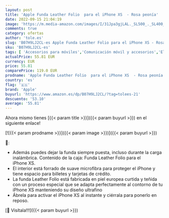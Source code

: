 ```yaml
---
layout: post
title: 'Apple Funda Leather Folio  para el iPhone XS  - Rosa peonía'
date: 2022-09-15 21:04:19
image: 'https://m.media-amazon.com/images/I/31Jpa3gjLAL._SL500_._SL400_.jpg'
comments: true
category: ofertas
author: 'tole.es'
slug: 'B07H9LJ2CL-es Apple Funda Leather Folio para el iPhone XS - Rosa peonía'
sku: 'B07H9LJ2CL-es'
tags: [ 'Accesorios para móviles','Comunicación móvil y accesorios','Electrónica','Fundas y carcasas para teléfonos móviles','apple','iphone','🇪🇸', ]
actualPrice: 55.81 EUR
currency: EUR
price: 55.81
comparePrice: 119.0 EUR
prodname: 'Apple Funda Leather Folio  para el iPhone XS  - Rosa peonía'
country: 'es'
flag: '🇪🇸'
brand: 'Apple'
buyurl: 'https://www.amazon.es/dp/B07H9LJ2CL/?tag=tolees-21'
descuento: '53.10'
average: '55.81'
---
```


Ahora mismo tienes [{{< param title >}}]({{< param buyurl >}}) en el siguiente enlace!

[![{{< param prodname >}}]({{< param image >}})]({{< param buyurl >}})

🔎:

- Además puedes dejar la funda siempre puesta, incluso durante la carga inalámbrica. Contenido de la caja: Funda Leather Folio para el iPhone XS.
- El interior está forrado de suave microfibra para proteger el iPhone y tiene espacio para billetes y tarjetas de crédito.
- La funda Leather Folio está fabricada en piel europea curtida y teñida con un proceso especial que se adapta perfectamente al contorno de tu iPhone XS manteniendo su diseño ultrafino
- Ábrela para activar el iPhone XS al instante y ciérrala para ponerlo en reposo.

[🛒 Visítala!!!]({{< param buyurl >}})
